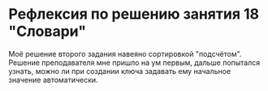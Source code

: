 ﻿# Рефлексия по решению занятия 18 "Словари"

Моё решение второго задания навеяно сортировкой "подсчётом". Решение преподавателя мне пришло на ум первым, 
дальше попытался узнать, можно ли при создании ключа задавать ему начальное значение автоматически.